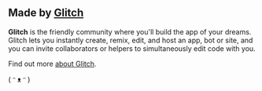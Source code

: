 ## Made by [Glitch](https://glitch.com/)

**Glitch** is the friendly community where you'll build the app of your dreams. Glitch lets you instantly create, remix, edit, and host an app, bot or site, and you can invite collaborators or helpers to simultaneously edit code with you.

Find out more [about Glitch](https://glitch.com/about).

( ᵔ ᴥ ᵔ )
